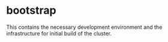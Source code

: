 # bootstrap

This contains the necessary development environment and the infrastructure
for initial build of the cluster.

